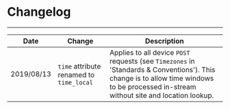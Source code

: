 # Changelog
---

Date | Change | Description  
--- | --- | --- 
2019/08/13 | `time` attribute renamed to `time_local` | Applies to all device `POST` requests (see `Timezones` in 'Standards & Conventions'). This change is to allow time windows to be processed in-stream without site and location lookup.
